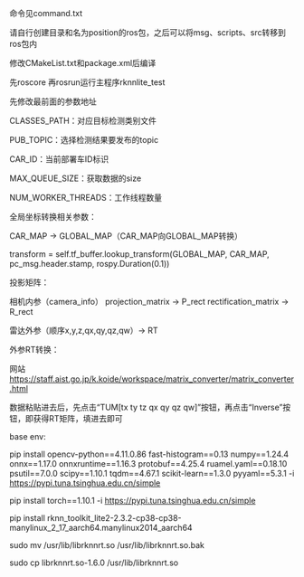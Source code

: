 命令见command.txt

请自行创建目录和名为position的ros包，之后可以将msg、scripts、src转移到ros包内

修改CMakeList.txt和package.xml后编译

先roscore 再rosrun运行主程序rknnlite_test

先修改最前面的参数地址

CLASSES_PATH：对应目标检测类别文件

PUB_TOPIC：选择检测结果要发布的topic

CAR_ID：当前部署车ID标识

MAX_QUEUE_SIZE：获取数据的size

NUM_WORKER_THREADS：工作线程数量

全局坐标转换相关参数：

CAR_MAP -> GLOBAL_MAP（CAR_MAP向GLOBAL_MAP转换）

transform = self.tf_buffer.lookup_transform(GLOBAL_MAP, CAR_MAP, pc_msg.header.stamp, rospy.Duration(0.1))

投影矩阵：

相机内参（camera_info）  projection_matrix -> P_rect    rectification_matrix -> R_rect

雷达外参（顺序x,y,z,qx,qy,qz,qw）-> RT

外参RT转换：

网站  https://staff.aist.go.jp/k.koide/workspace/matrix_converter/matrix_converter.html

数据粘贴进去后，先点击“TUM[tx ty tz qx qy qz qw]”按钮，再点击“Inverse”按钮，即获得RT矩阵，填进去即可

base env:

pip install opencv-python==4.11.0.86 fast-histogram==0.13 numpy==1.24.4 onnx==1.17.0 onnxruntime==1.16.3 protobuf==4.25.4 ruamel.yaml==0.18.10 psutil==7.0.0 scipy==1.10.1 tqdm==4.67.1 scikit-learn==1.3.0 pyyaml==5.3.1 -i https://pypi.tuna.tsinghua.edu.cn/simple

pip install torch==1.10.1 -i https://pypi.tuna.tsinghua.edu.cn/simple

pip install rknn_toolkit_lite2-2.3.2-cp38-cp38-manylinux_2_17_aarch64.manylinux2014_aarch64

sudo mv /usr/lib/librknnrt.so /usr/lib/librknnrt.so.bak

sudo cp librknnrt.so-1.6.0 /usr/lib/librknnrt.so